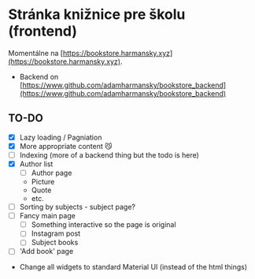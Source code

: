 # Stránka knižnice pre školu (frontend)

Momentálne na [https://bookstore.harmansky.xyz](https://bookstore.harmansky.xyz).

 - Backend on [https://www.github.com/adamharmansky/bookstore_backend](https://www.github.com/adamharmansky/bookstore_backend)

## TO-DO

 - [x] Lazy loading / Pagniation
 - [x] More appropriate content :smirk_cat:
 - [ ] Indexing (more of a backend thing but the todo is here)
 - [x] Author list
   - [ ] Author page
    - Picture
    - Quote
    - etc.
 - [ ] Sorting by subjects - subject page?
 - [ ] Fancy main page
   - [ ] Something interactive so the page is original
   - [ ] Instagram post
   - [ ] Subject books
 - [ ] 'Add book' page
 - Change all widgets to standard Material UI (instead of the html things)
